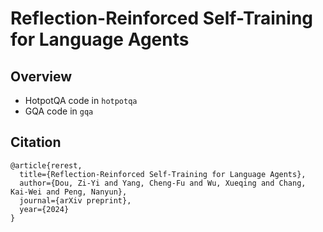 # Reflection-Reinforced Self-Training for Language Agents

## Overview

- HotpotQA code in `hotpotqa`
- GQA code in `gqa`

## Citation
```
@article{rerest,
  title={Reflection-Reinforced Self-Training for Language Agents},
  author={Dou, Zi-Yi and Yang, Cheng-Fu and Wu, Xueqing and Chang, Kai-Wei and Peng, Nanyun},
  journal={arXiv preprint},
  year={2024}
}
```
